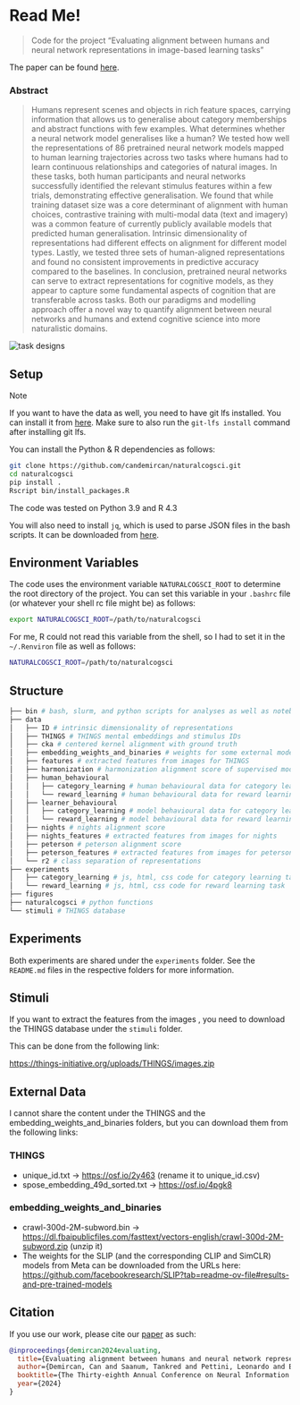 # Read Me!

> Code for the project “Evaluating alignment between humans and neural network representations in image-based learning tasks”

The paper can be found [here](https://openreview.net/forum?id=8i6px5W1Rf&referrer=%5BAuthor%20Console%5D(%2Fgroup%3Fid%3DNeurIPS.cc%2F2024%2FConference%2FAuthors%23your-submissions)).

<!-- WARNING: THIS FILE WAS AUTOGENERATED! DO NOT EDIT! -->

### Abstract

> Humans represent scenes and objects in rich feature spaces, carrying information that allows us to generalise about category memberships and abstract functions with few examples. What determines whether a neural network model generalises like a human? We tested how well the representations of $86$ pretrained neural network models mapped to human learning trajectories across two tasks where humans had to learn continuous relationships and categories of natural images. In these tasks, both human participants and neural networks successfully identified the relevant stimulus features within a few trials, demonstrating effective generalisation. We found that while training dataset size was a core determinant of alignment with human choices, contrastive training with multi-modal data (text and imagery) was a common feature of currently publicly available models that predicted human generalisation. Intrinsic dimensionality of representations had different effects on alignment for different model types. Lastly, we tested three sets of human-aligned representations and found no consistent improvements in predictive accuracy compared to the baselines. In conclusion, pretrained neural networks can serve to extract representations for cognitive models, as they appear to capture some fundamental aspects of cognition that are transferable across tasks. Both our paradigms and modelling approach offer a novel way to quantify alignment between neural networks and humans and extend cognitive science into more naturalistic domains.


![task designs](./figures/task_designs.svg)

## Setup

> [!NOTE]  
> If you want to have the data as well, you need to have git lfs installed. You can install it from [here](https://git-lfs.com/).
> Make sure to also run the `git-lfs install` command after installing git lfs.


You can install the Python & R dependencies as follows:

``` bash
git clone https://github.com/candemircan/naturalcogsci.git
cd naturalcogsci
pip install .
Rscript bin/install_packages.R
```

The code was tested on Python 3.9 and R 4.3

You will also need to install `jq`, which is used to parse JSON files in the bash scripts. It can be downloaded from [here](https://jqlang.github.io/jq/download/).

## Environment Variables

The code uses the environment variable `NATURALCOGSCI_ROOT` to determine
the root directory of the project. You can set this variable in your
`.bashrc` file (or whatever your shell rc file might be) as follows:

``` bash
export NATURALCOGSCI_ROOT=/path/to/naturalcogsci
```

For me, R could not read this variable from the shell, so I had to set
it in the `~/.Renviron` file as well as follows:

``` bash
NATURALCOGSCI_ROOT=/path/to/naturalcogsci
```

## Structure

``` bash
├── bin # bash, slurm, and python scripts for analyses as well as notebooks for visualisations
├── data
│   ├── ID # intrinsic dimensionality of representations
│   ├── THINGS # THINGS mental embeddings and stimulus IDs
│   ├── cka # centered kernel alignment with ground truth
│   ├── embedding_weights_and_binaries # weights for some external models
│   ├── features # extracted features from images for THINGS
│   ├── harmonization # harmonization alignment score of supervised models
│   ├── human_behavioural
│   │   ├── category_learning # human behavioural data for category learning task
│   │   └── reward_learning # human behavioural data for reward learning task
│   ├── learner_behavioural
│   │   ├── category_learning # model behavioural data for category learning task
│   │   └── reward_learning # model behavioural data for reward learning task
│   ├── nights # nights alignment score
│   ├── nights_features # extracted features from images for nights
│   ├── peterson # peterson alignment score
│   ├── peterson_features # extracted features from images for peterson
│   └── r2 # class separation of representations
├── experiments 
│   ├── category_learning # js, html, css code for category learning task
│   └── reward_learning # js, html, css code for reward learning task
├── figures 
├── naturalcogsci # python functions
└── stimuli # THINGS database
```

## Experiments

Both experiments are shared under the `experiments` folder. See the
`README.md` files in the respective folders for more information.

## Stimuli

If you want to extract the features from the images , you need to
download the THINGS database under the `stimuli` folder.

This can be done from the following link:

<https://things-initiative.org/uploads/THINGS/images.zip>

## External Data

I cannot share the content under the THINGS and the embedding_weights_and_binaries folders, but you can download them from the following links:

### THINGS

- unique_id.txt -> https://osf.io/2y463 (rename it to unique_id.csv)
- spose_embedding_49d_sorted.txt -> https://osf.io/4pgk8

### embedding_weights_and_binaries

- crawl-300d-2M-subword.bin -> https://dl.fbaipublicfiles.com/fasttext/vectors-english/crawl-300d-2M-subword.zip (unzip it)
- The weights for the SLIP (and the corresponding CLIP and SimCLR) models from Meta can be downloaded from the URLs here: https://github.com/facebookresearch/SLIP?tab=readme-ov-file#results-and-pre-trained-models

## Citation

If you use our work, please cite our
[paper](https://openreview.net/forum?id=8i6px5W1Rf&referrer=%5BAuthor%20Console%5D(%2Fgroup%3Fid%3DNeurIPS.cc%2F2024%2FConference%2FAuthors%23your-submissions)) as such:

``` bibtex
@inproceedings{demircan2024evaluating,
  title={Evaluating alignment between humans and neural network representations in image-based learning tasks},
  author={Demircan, Can and Saanum, Tankred and Pettini, Leonardo and Binz, Marcel and Baczkowski, Blazej M and Doeller, Christian F and Garvert, Mona M and Schulz, Eric},
  booktitle={The Thirty-eighth Annual Conference on Neural Information Processing Systems},
  year={2024}
}
```
